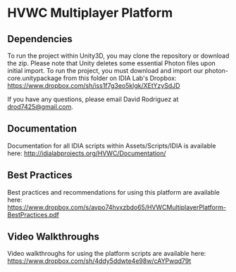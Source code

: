 HVWC Multiplayer Platform
=========================

Dependencies
------------

To run the project within Unity3D, you may clone the repository or download the zip. Please note that Unity deletes some essential Photon files upon initial import. To run the project, you must download and import our photon-core.unitypackage from this folder on IDIA Lab's Dropbox: https://www.dropbox.com/sh/iss1f7g3eo5klgk/XEtYzySdJD

If you have any questions, please email David Rodriguez at drod7425@gmail.com.

Documentation
-------------

Documentation for all IDIA scripts within Assets/Scripts/IDIA is available here: http://idialabprojects.org/HVWC/Documentation/

Best Practices
--------------

Best practices and recommendations for using this platform are available here:
https://www.dropbox.com/s/avpo74hyxzbdo65/HVWCMultiplayerPlatform-BestPractices.pdf

Video Walkthroughs
------------------

Video walkthroughs for using the platform scripts are available here:
https://www.dropbox.com/sh/4ddy5ddwte4e98w/cAYPwqd79t

